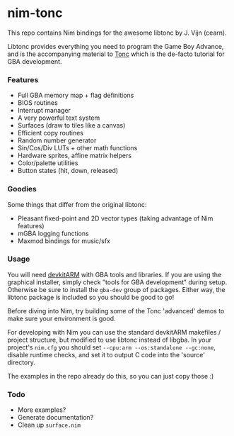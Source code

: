 nim-tonc
========

This repo contains Nim bindings for the awesome libtonc by J. Vijn (cearn).

Libtonc provides everything you need to program the Game Boy Advance, and is the accompanying material to [Tonc](https://www.coranac.com/tonc/text/toc.htm) which is the de-facto tutorial for GBA development.

### Features

- Full GBA memory map + flag definitions
- BIOS routines
- Interrupt manager
- A very powerful text system
- Surfaces (draw to tiles like a canvas)
- Efficient copy routines
- Random number generator
- Sin/Cos/Div LUTs + other math functions
- Hardware sprites, affine matrix helpers
- Color/palette utilities
- Button states (hit, down, released)

### Goodies

Some things that differ from the original libtonc:

- Pleasant fixed-point and 2D vector types (taking advantage of Nim features)
- mGBA logging functions
- Maxmod bindings for music/sfx

### Usage

You will need [devkitARM](https://devkitpro.org/wiki/Getting_Started) with GBA tools and libraries. If you are using the graphical installer, simply check "tools for GBA development" during setup. Otherwise be sure to install the `gba-dev` group of packages. Either way, the libtonc package is included so you should be good to go!

Before diving into Nim, try building some of the Tonc 'advanced' demos to make sure your environment is good.

For developing with Nim you can use the standard devkitARM makefiles / project structure, but modified to use libtonc instead of libgba. In your project's `nim.cfg` you should set `--cpu:arm --os:standalone --gc:none`, disable runtime checks, and set it to output C code into the 'source' directory.

The examples in the repo already do this, so you can just copy those :)

### Todo

- More examples?
- Generate documentation?
- Clean up `surface.nim`
